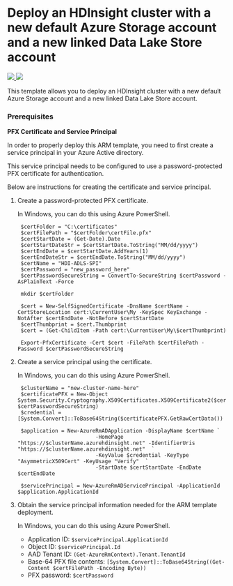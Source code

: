 # Deploy an HDInsight cluster with a new default Azure Storage account and a new linked Data Lake Store account

<a href="https://portal.azure.com/#create/Microsoft.Template/uri/https%3A%2F%2Fraw.githubusercontent.com%2FAzure%2Fazure-quickstart-templates%2Fmaster%2F101-hdinsight-linux-with-existing-linked-data-lake-store-account%2Fazuredeploy.json" target="_blank">
    <img src="http://azuredeploy.net/deploybutton.png"/>
</a>

<a href="http://armviz.io/#/?load=https%3A%2F%2Fraw.githubusercontent.com%2FAzure%2Fazure-quickstart-templates%2Fmaster%2F101-hdinsight-linux-with-existing-linked-data-lake-store-account%2Fazuredeploy.json" target="_blank">
    <img src="http://armviz.io/visualizebutton.png"/>
</a>

This template allows you to deploy an HDInsight cluster with a new default Azure Storage account and a new linked Data Lake Store account.

### Prerequisites ###

**PFX Certificate and Service Principal**

In order to properly deploy this ARM template, you need to first create a service principal in your Azure Active directory.

This service principal needs to be configured to use a password-protected PFX certificate for authentication.
 
Below are instructions for creating the certificate and service principal.

1. Create a password-protected PFX certificate.
   
    In Windows, you can do this using Azure PowerShell.
    
        $certFolder = "C:\certificates"
        $certFilePath = "$certFolder\certFile.pfx"
        $certStartDate = (Get-Date).Date
        $certStartDateStr = $certStartDate.ToString("MM/dd/yyyy")
        $certEndDate = $certStartDate.AddYears(1)
        $certEndDateStr = $certEndDate.ToString("MM/dd/yyyy")
        $certName = "HDI-ADLS-SPI"
        $certPassword = "new_password_here"
        $certPasswordSecureString = ConvertTo-SecureString $certPassword -AsPlainText -Force
        
        mkdir $certFolder
        
        $cert = New-SelfSignedCertificate -DnsName $certName -CertStoreLocation cert:\CurrentUser\My -KeySpec KeyExchange -NotAfter $certEndDate -NotBefore $certStartDate
        $certThumbprint = $cert.Thumbprint
        $cert = (Get-ChildItem -Path cert:\CurrentUser\My\$certThumbprint)
        
        Export-PfxCertificate -Cert $cert -FilePath $certFilePath -Password $certPasswordSecureString

2. Create a service principal using the certificate.

    In Windows, you can do this using Azure PowerShell.

        $clusterName = "new-cluster-name-here"
        $certificatePFX = New-Object System.Security.Cryptography.X509Certificates.X509Certificate2($certFilePath, $certPasswordSecureString)
        $credential = [System.Convert]::ToBase64String($certificatePFX.GetRawCertData())
        
        $application = New-AzureRmADApplication -DisplayName $certName `
                                -HomePage "https://$clusterName.azurehdinsight.net" -IdentifierUris "https://$clusterName.azurehdinsight.net"  `
                                -KeyValue $credential -KeyType "AsymmetricX509Cert" -KeyUsage "Verify"  `
                                -StartDate $certStartDate -EndDate $certEndDate
                                
        $servicePrincipal = New-AzureRmADServicePrincipal -ApplicationId $application.ApplicationId

3. Obtain the service principal information needed for the ARM template deployment.

    In Windows, you can do this using Azure PowerShell.

    * Application ID: ``$servicePrincipal.ApplicationId``
    * Object ID: ``$servicePrincipal.Id``
    * AAD Tenant ID: ``(Get-AzureRmContext).Tenant.TenantId``
    * Base-64 PFX file contents: ``[System.Convert]::ToBase64String((Get-Content $certFilePath -Encoding Byte))``
    * PFX password: ``$certPassword``
